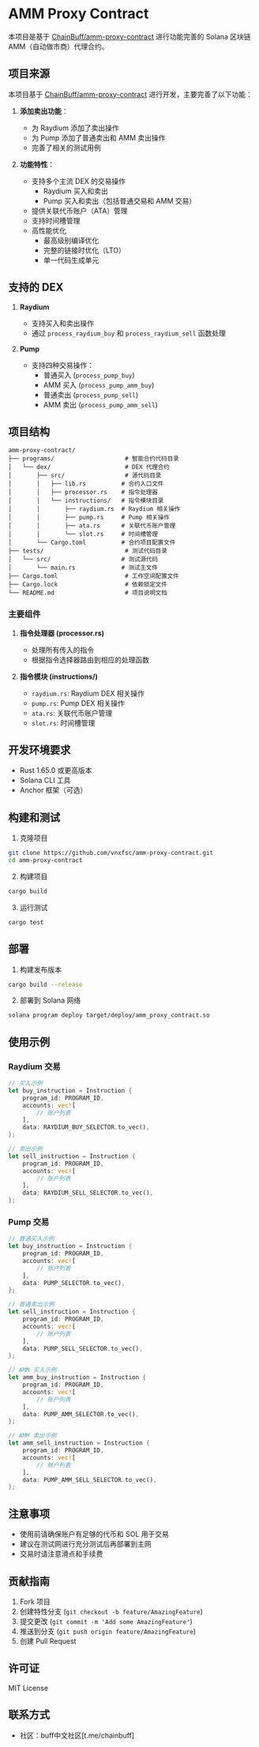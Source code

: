 # AMM Proxy Contract

本项目是基于 [ChainBuff/amm-proxy-contract](https://github.com/ChainBuff/amm-proxy-contract) 进行功能完善的 Solana 区块链 AMM（自动做市商）代理合约。

## 项目来源

本项目基于 [ChainBuff/amm-proxy-contract](https://github.com/ChainBuff/amm-proxy-contract) 进行开发，主要完善了以下功能：

1. **添加卖出功能**：
   - 为 Raydium 添加了卖出操作
   - 为 Pump 添加了普通卖出和 AMM 卖出操作
   - 完善了相关的测试用例

2. **功能特性**：
   - 支持多个主流 DEX 的交易操作
     - Raydium 买入和卖出
     - Pump 买入和卖出（包括普通交易和 AMM 交易）
   - 提供关联代币账户（ATA）管理
   - 支持时间槽管理
   - 高性能优化
     - 最高级别编译优化
     - 完整的链接时优化（LTO）
     - 单一代码生成单元

## 支持的 DEX

1. **Raydium**
   - 支持买入和卖出操作
   - 通过 `process_raydium_buy` 和 `process_raydium_sell` 函数处理

2. **Pump**
   - 支持四种交易操作：
     - 普通买入 (`process_pump_buy`)
     - AMM 买入 (`process_pump_amm_buy`)
     - 普通卖出 (`process_pump_sell`)
     - AMM 卖出 (`process_pump_amm_sell`)

## 项目结构

```
amm-proxy-contract/
├── programs/                    # 智能合约代码目录
│   └── dex/                     # DEX 代理合约
│       ├── src/                 # 源代码目录
│       │   ├── lib.rs          # 合约入口文件
│       │   ├── processor.rs    # 指令处理器
│       │   └── instructions/   # 指令模块目录
│       │       ├── raydium.rs  # Raydium 相关操作
│       │       ├── pump.rs     # Pump 相关操作
│       │       ├── ata.rs      # 关联代币账户管理
│       │       └── slot.rs     # 时间槽管理
│       └── Cargo.toml          # 合约项目配置文件
├── tests/                       # 测试代码目录
│   └── src/                    # 测试源代码
│       └── main.rs             # 测试主文件
├── Cargo.toml                   # 工作空间配置文件
├── Cargo.lock                   # 依赖锁定文件
└── README.md                    # 项目说明文档
```

### 主要组件

1. **指令处理器 (processor.rs)**
   - 处理所有传入的指令
   - 根据指令选择器路由到相应的处理函数

2. **指令模块 (instructions/)**
   - `raydium.rs`: Raydium DEX 相关操作
   - `pump.rs`: Pump DEX 相关操作
   - `ata.rs`: 关联代币账户管理
   - `slot.rs`: 时间槽管理

## 开发环境要求

- Rust 1.65.0 或更高版本
- Solana CLI 工具
- Anchor 框架（可选）

## 构建和测试

1. 克隆项目
```bash
git clone https://github.com/vnxfsc/amm-proxy-contract.git
cd amm-proxy-contract
```

2. 构建项目
```bash
cargo build
```

3. 运行测试
```bash
cargo test
```

## 部署

1. 构建发布版本
```bash
cargo build --release
```

2. 部署到 Solana 网络
```bash
solana program deploy target/deploy/amm_proxy_contract.so
```

## 使用示例

### Raydium 交易

```rust
// 买入示例
let buy_instruction = Instruction {
    program_id: PROGRAM_ID,
    accounts: vec![
        // 账户列表
    ],
    data: RAYDIUM_BUY_SELECTOR.to_vec(),
};

// 卖出示例
let sell_instruction = Instruction {
    program_id: PROGRAM_ID,
    accounts: vec![
        // 账户列表
    ],
    data: RAYDIUM_SELL_SELECTOR.to_vec(),
};
```

### Pump 交易

```rust
// 普通买入示例
let buy_instruction = Instruction {
    program_id: PROGRAM_ID,
    accounts: vec![
        // 账户列表
    ],
    data: PUMP_SELECTOR.to_vec(),
};

// 普通卖出示例
let sell_instruction = Instruction {
    program_id: PROGRAM_ID,
    accounts: vec![
        // 账户列表
    ],
    data: PUMP_SELL_SELECTOR.to_vec(),
};

// AMM 买入示例
let amm_buy_instruction = Instruction {
    program_id: PROGRAM_ID,
    accounts: vec![
        // 账户列表
    ],
    data: PUMP_AMM_SELECTOR.to_vec(),
};

// AMM 卖出示例
let amm_sell_instruction = Instruction {
    program_id: PROGRAM_ID,
    accounts: vec![
        // 账户列表
    ],
    data: PUMP_AMM_SELL_SELECTOR.to_vec(),
};
```

## 注意事项

- 使用前请确保账户有足够的代币和 SOL 用于交易
- 建议在测试网进行充分测试后再部署到主网
- 交易时请注意滑点和手续费

## 贡献指南

1. Fork 项目
2. 创建特性分支 (`git checkout -b feature/AmazingFeature`)
3. 提交更改 (`git commit -m 'Add some AmazingFeature'`)
4. 推送到分支 (`git push origin feature/AmazingFeature`)
5. 创建 Pull Request

## 许可证

MIT License

## 联系方式

- 社区：buff中文社区[t.me/chainbuff]
